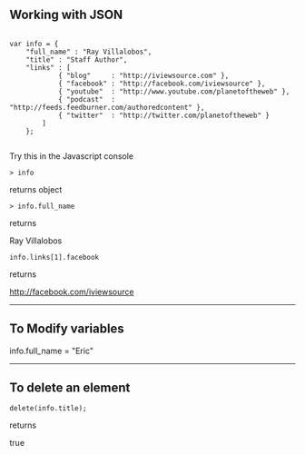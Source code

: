 ## Working with JSON

```Javasctipt

var info = {
	"full_name" : "Ray Villalobos",
	"title" : "Staff Author",
	"links" : [
			{ "blog"     : "http://iviewsource.com" },
			{ "facebook" : "http://facebook.com/iviewsource" },
			{ "youtube"  : "http://www.youtube.com/planetoftheweb" },
			{ "podcast"  : "http://feeds.feedburner.com/authoredcontent" },
			{ "twitter"  : "http://twitter.com/planetoftheweb" }
		]
	};
  
```

Try this in the Javascript console

```
> info
```

returns object

```
> info.full_name
```

returns 

Ray Villalobos

```
info.links[1].facebook
```

returns 

http://facebook.com/iviewsource

---

## To Modify variables

info.full_name = "Eric"

---

## To delete an element

```
delete(info.title);
```

returns 

true

